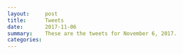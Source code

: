 ```yaml
---
layout:     post
title:      Tweets
date:       2017-11-06
summary:    These are the tweets for November 6, 2017.
categories:
---
```


